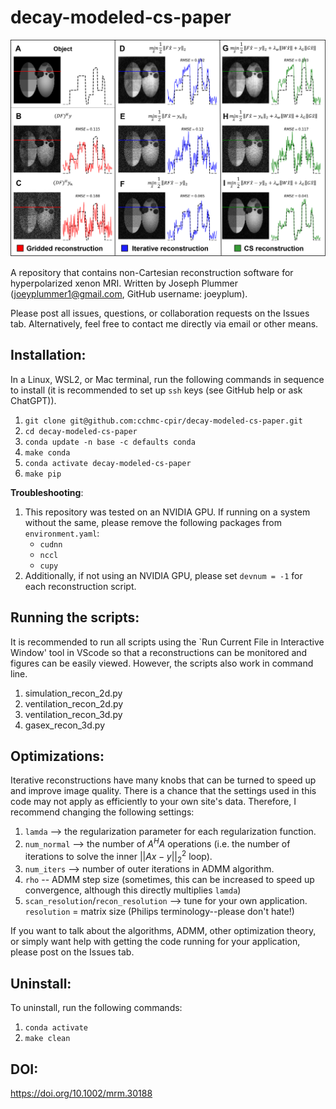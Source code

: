 # decay-modeled-cs-paper
![Figure1](Fig1.png)

A repository that contains non-Cartesian reconstruction software for hyperpolarized xenon MRI. Written by Joseph Plummer (joeyplummer1@gmail.com, GitHub username: joeyplum). 

Please post all issues, questions, or collaboration requests on the Issues tab. Alternatively, feel free to contact me directly via email or other means. 

## Installation:

In a Linux, WSL2, or Mac terminal, run the following commands in sequence to install (it is recommended to set up `ssh` keys (see GitHub help or ask ChatGPT)).

1. `git clone git@github.com:cchmc-cpir/decay-modeled-cs-paper.git`
2. `cd decay-modeled-cs-paper`
3. `conda update -n base -c defaults conda`
4. `make conda`
5. `conda activate decay-modeled-cs-paper`
6. `make pip`

**Troubleshooting**:

1. This repository was tested on an NVIDIA GPU. If running on a system without
   the same, please remove the following packages from `environment.yaml`:
   - `cudnn`
   - `nccl`
   - `cupy`
2. Additionally, if not using an NVIDIA GPU, please set `devnum = -1` for each
   reconstruction script.

## Running the scripts: 

It is recommended to run all scripts using the `Run Current File in Interactive Window' tool in VScode so that a reconstructions can be monitored and figures can be easily viewed. However, the scripts also work in command line. 
1. simulation_recon_2d.py
2. ventilation_recon_2d.py
3. ventilation_recon_3d.py
4. gasex_recon_3d.py

## Optimizations:

Iterative reconstructions have many knobs that can be turned to speed up and improve image quality. There is a chance that the settings used in this code may not apply as efficiently to your own site's data. Therefore, I recommend changing the following settings:

1. `lamda` --> the regularization parameter for each regularization function.
2. `num_normal` --> the number of $A^H A$ operations (i.e. the number of iterations to solve the inner $||Ax-y||^2_2$ loop).
3. `num_iters` --> number of outer iterations in ADMM algorithm.
4. `rho` -- ADMM step size (sometimes, this can be increased to speed up convergence, although this directly multiplies `lamda`)
5. `scan_resolution`/`recon_resolution` --> tune for your own application. `resolution` = matrix size (Philips terminology--please don't hate!)

If you want to talk about the algorithms, ADMM, other optimization theory, or simply want help with getting the code running for your application, please post on the Issues tab.

## Uninstall:

To uninstall, run the following commands:

1. `conda activate`
2. `make clean`


## DOI:
https://doi.org/10.1002/mrm.30188
